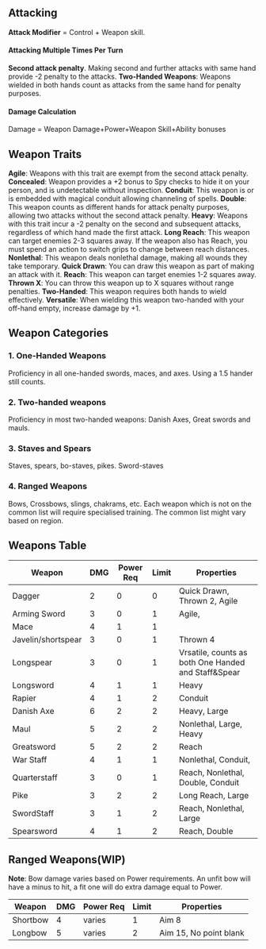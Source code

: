 ## Attacking

**Attack Modifier** = Control + Weapon skill.  

#### Attacking Multiple Times Per Turn
**Second attack penalty**. Making second and further attacks with same hand provide -2 penalty to the attacks. 
**Two-Handed Weapons**: Weapons wielded in both hands count as attacks from the same hand for penalty purposes. 

#### Damage Calculation
Damage = Weapon Damage+Power+Weapon Skill+Ability bonuses 
## Weapon Traits
**Agile**: Weapons with this trait are exempt from the second attack penalty. 
**Concealed**: Weapon provides a +2 bonus to Spy checks to hide it on your person, and is undetectable without inspection.
**Conduit**: This weapon is or is embedded with magical conduit allowing channeling of spells. 
**Double**: This weapon counts as different hands for attack penalty purposes, allowing two attacks without the second attack penalty. 
**Heavy**: Weapons with this trait incur a -2 penalty on the second and subsequent attacks, regardless of which hand made the first attack. 
**Long Reach**: This weapon can target enemies 2-3 squares away. If the weapon also has Reach, you must spend an action to switch grips to change between reach distances.
**Nonlethal**: This weapon deals nonlethal damage, making all wounds they take temporary.
**Quick Drawn**: You can draw this weapon as part of making an attack with it. 
**Reach**: This weapon can target enemies 1-2 squares away. 
**Thrown X**: You can throw this weapon up to X squares without range penalties. 
**Two-Handed**: This weapon requires both hands to wield effectively. 
**Versatile**: When wielding this weapon two-handed with your off-hand empty, increase damage by +1.

## Weapon Categories

### 1. One-Handed Weapons
Proficiency in all one-handed swords, maces, and axes.
Using a 1.5 hander still counts.

### 2. Two-handed weapons
Proficiency in most two-handed weapons: Danish Axes, Great swords and mauls.

### 3. Staves and Spears
Staves, spears, bo-staves, pikes. Sword-staves

### 4. Ranged Weapons
Bows, Crossbows, slings, chakrams, etc.
Each weapon which is not on the common list will require specialised training.
The common list might vary based on region.


## Weapons Table

| Weapon             | DMG | Power Req | Limit | Properties                                          |
| ------------------ | --- | --------- | ----- | --------------------------------------------------- |
| Dagger             | 2   | 0         | 0     | Quick Drawn, Thrown 2, Agile                        |
| Arming Sword       | 3   | 0         | 1     | Agile,                                              |
| Mace               | 4   | 1         | 1     |                                                     |
| Javelin/shortspear | 3   | 0         | 1     | Thrown 4                                            |
| Longspear          | 3   | 0         | 1     | Vrsatile, counts as both One Handed and Staff&Spear |
| Longsword          | 4   | 1         | 1     | Heavy                                               |
| Rapier             | 4   | 1         | 2     | Conduit                                             |
| Danish Axe         | 6   | 2         | 2     | Heavy, Large                                        |
| Maul               | 5   | 2         | 2     | Nonlethal, Large, Heavy                             |
| Greatsword         | 5   | 2         | 2     | Reach                                               |
| War Staff          | 4   | 1         | 1     | Nonlethal, Conduit,                                 |
| Quarterstaff       | 3   | 0         | 1     | Reach, Nonlethal, Double, Conduit                   |
| Pike               | 3   | 2         | 2     | Long Reach, Large                                   |
| SwordStaff         | 3   | 1         | 2     | Reach, Nonlethal, Large                             |
| Spearsword         | 4   | 1         | 2     | Reach, Double                                       |

## Ranged Weapons(WIP)

**Note**: Bow damage varies based on Power requirements. An unfit bow will have a minus to hit, a fit one will do extra damage equal to Power.

| Weapon | DMG | Power Req | Limit | Properties |
|---|---|---|---|---|
| Shortbow | 4 | varies | 1 | Aim 8 |
| Longbow | 5 | varies | 2 | Aim 15, No point blank |

